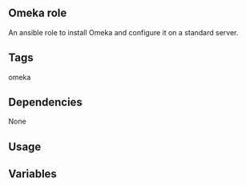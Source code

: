 ## Omeka role

An ansible role to install Omeka and configure it on a standard server.

## Tags

omeka

## Dependencies

None

## Usage


## Variables



